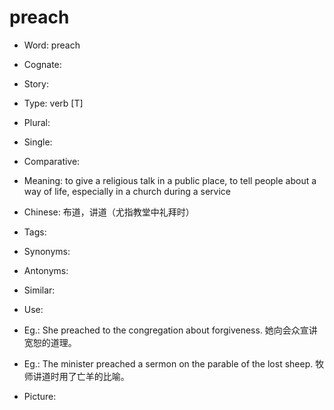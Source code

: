 # preach

- Word: preach
- Cognate: 
- Story: 

- Type: verb [T]
- Plural: 
- Single: 
- Comparative: 
- Meaning: to give a religious talk in a public place, to tell people about a way of life, especially in a church during a service
- Chinese: 布道，讲道（尤指教堂中礼拜时）
- Tags: 
- Synonyms: 
- Antonyms: 
- Similar: 
- Use: 
- Eg.: She preached to the congregation about forgiveness. 她向会众宣讲宽恕的道理。
- Eg.: The minister preached a sermon on the parable of the lost sheep. 牧师讲道时用了亡羊的比喻。
- Picture: 

